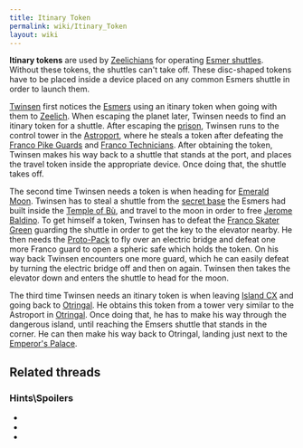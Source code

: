 ```yaml
---
title: Itinary Token
permalink: wiki/Itinary_Token
layout: wiki
---
```


**Itinary tokens** are used by [Zeelichians](Zeelich "wikilink") for
operating [Esmer shuttles](Esmer_shuttle "wikilink"). Without these
tokens, the shuttles can't take off. These disc-shaped tokens have to be
placed inside a device placed on any common Esmers shuttle in order to
launch them.

[Twinsen](Twinsen "wikilink") first notices the
[Esmers](Esmer "wikilink") using an itinary token when going with them
to [Zeelich](Zeelich "wikilink"). When escaping the planet later,
Twinsen needs to find an itinary token for a shuttle. After escaping the
[prison](Otringal_prison "wikilink"), Twinsen runs to the control tower
in the [Astroport](Astroport "wikilink"), where he steals a token after
defeating the [Franco Pike Guards](Franco_Pike_Guard "wikilink") and
[Franco Technicians](Franco_Technician "wikilink"). After obtaining the
token, Twinsen makes his way back to a shuttle that stands at the port,
and places the travel token inside the appropriate device. Once doing
that, the shuttle takes off.

The second time Twinsen needs a token is when heading for [Emerald
Moon](Emerald_Moon "wikilink"). Twinsen has to steal a shuttle from the
[secret base](Esmer_base "wikilink") the Esmers had built inside the
[Temple of Bù](Temple_of_Bù "wikilink"), and travel to the moon in order
to free [Jerome Baldino](Jerome_Baldino "wikilink"). To get himself a
token, Twinsen has to defeat the [Franco Skater
Green](Franco_Skater_Green "wikilink") guarding the shuttle in order to
get the key to the elevator nearby. He then needs the
[Proto-Pack](Proto-Pack "wikilink") to fly over an electric bridge and
defeat one more Franco guard to open a spheric safe which holds the
token. On his way back Twinsen encounters one more guard, which he can
easily defeat by turning the electric bridge off and then on again.
Twinsen then takes the elevator down and enters the shuttle to head for
the moon.

The third time Twinsen needs an itinary token is when leaving [Island
CX](Island_CX "wikilink") and going back to
[Otringal](Otringal "wikilink"). He obtains this token from a tower very
similar to the Astroport in [Otringal](Otringal "wikilink"). Once doing
that, he has to make his way through the dangerous island, until
reaching the Emsers shuttle that stands in the corner. He can then make
his way back to Otringal, landing just next to the [Emperor's
Palace](Emperor's_Palace "wikilink").

## Related threads

### Hints\Spoilers

- 

- 

- 
